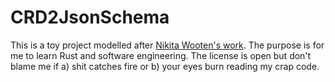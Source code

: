 # CRD2JsonSchema

This is a toy project modelled after [Nikita Wooten's work](https://github.com/nikitawootten/crd2jsonSchema/).
The purpose is for me to learn Rust and software engineering.
The license is open but don't blame me if a) shit catches fire or b) your eyes burn reading my crap code.
